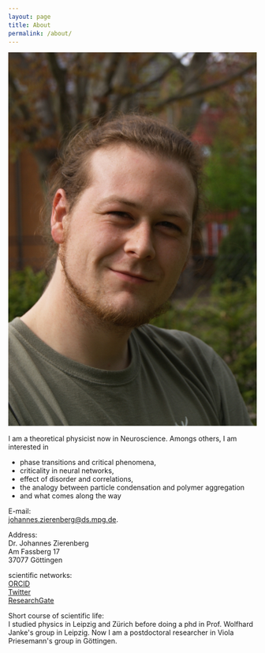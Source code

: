 ```yaml
---
layout: page
title: About
permalink: /about/
---
```


<img class="profile" src="../data/profile.jpg">


I am a theoretical physicist now in Neuroscience. Amongs others, I am
interested in 

- phase transitions and critical phenomena,
- criticality in neural networks,
- effect of disorder and correlations, 
- the analogy between particle condensation and polymer aggregation
- and what comes along the way

E-mail:<br>
[johannes.zierenberg@ds.mpg.de](mailto:johannes.zierenberg@ds.mpg.de).

Address:<br>
Dr. Johannes Zierenberg<br>
Am Fassberg 17<br>
37077 Göttingen

scientific networks:<br>
[ORCID](http://orcid.org/0000-0001-5840-3791)<br>
[Twitter](https://twitter.com/jozierenberg)<br>
[ResearchGate](https://www.researchgate.net/profile/Johannes_Zierenberg)<br>

Short course of scientific life:<br>
I studied physics in Leipzig and Zürich before doing a phd in Prof. Wolfhard
Janke's group in Leipzig. Now I am a postdoctoral researcher in Viola
Priesemann's group in Göttingen. 
